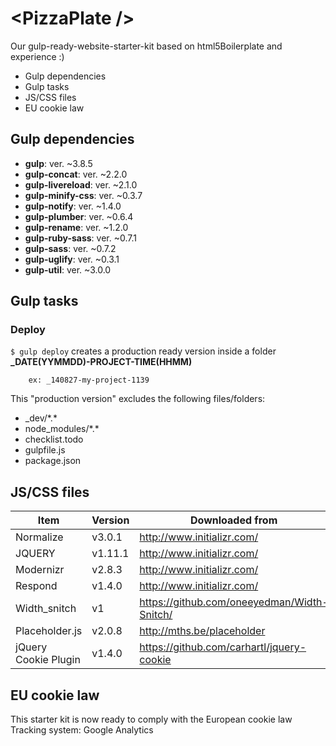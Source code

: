 # &lt;PizzaPlate /&gt;

Our gulp-ready-website-starter-kit based on html5Boilerplate and experience :)

<!-- MarkdownTOC depth=2 -->

- Gulp dependencies
- Gulp tasks
- JS/CSS files
- EU cookie law

<!-- /MarkdownTOC -->

## Gulp dependencies
* **gulp**: ver. ~3.8.5
* **gulp-concat**: ver. ~2.2.0
* **gulp-livereload**: ver. ~2.1.0
* **gulp-minify-css**: ver. ~0.3.7
* **gulp-notify**: ver. ~1.4.0
* **gulp-plumber**: ver. ~0.6.4
* **gulp-rename**: ver. ~1.2.0
* **gulp-ruby-sass**: ver. ~0.7.1
* **gulp-sass**: ver. ~0.7.2
* **gulp-uglify**: ver. ~0.3.1
* **gulp-util**: ver. ~3.0.0

## Gulp tasks
### Deploy
`$ gulp deploy` creates a production ready version inside a folder **_DATE(YYMMDD)-PROJECT-TIME(HHMM)**

		ex: _140827-my-project-1139

This "production version" excludes the following files/folders:
* _dev/\*.\*
* node_modules/\*.\*
* checklist.todo
* gulpfile.js
* package.json

## JS/CSS files
| Item | Version | Downloaded from |
| ------ | ------- | --- |
| Normalize | v3.0.1 | http://www.initializr.com/
| JQUERY | v1.11.1 | http://www.initializr.com/
| Modernizr | v2.8.3 | http://www.initializr.com/
| Respond | v1.4.0 | http://www.initializr.com/
| Width_snitch | v1 | https://github.com/oneeyedman/Width-Snitch/
| Placeholder.js | v2.0.8 | http://mths.be/placeholder
| jQuery Cookie Plugin | v1.4.0 | https://github.com/carhartl/jquery-cookie

## EU cookie law
This starter kit is now ready to comply with the European cookie law
Tracking system: Google Analytics